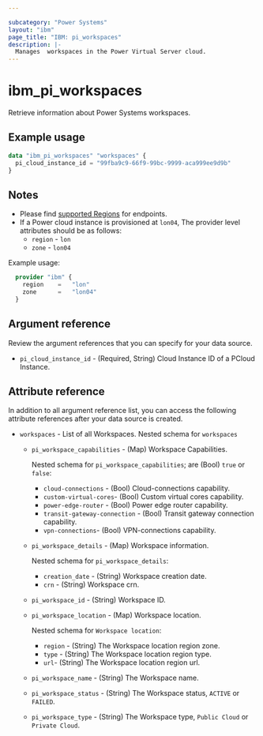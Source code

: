 ```yaml
---

subcategory: "Power Systems"
layout: "ibm"
page_title: "IBM: pi_workspaces"
description: |-
  Manages  workspaces in the Power Virtual Server cloud.
---
```


# ibm_pi_workspaces

Retrieve information about  Power Systems workspaces.

## Example usage

```terraform
data "ibm_pi_workspaces" "workspaces" {
  pi_cloud_instance_id = "99fba9c9-66f9-99bc-9999-aca999ee9d9b"
}
```

## Notes

- Please find [supported Regions](https://cloud.ibm.com/apidocs/power-cloud#endpoint) for endpoints.
- If a Power cloud instance is provisioned at `lon04`, The provider level attributes should be as follows:
  - `region` - `lon`
  - `zone` - `lon04`

Example usage:

  ```terraform
    provider "ibm" {
      region    =   "lon"
      zone      =   "lon04"
    }
  ```

## Argument reference

Review the argument references that you can specify for your data source.

- `pi_cloud_instance_id` - (Required, String) Cloud Instance ID of a PCloud Instance.

## Attribute reference

In addition to all argument reference list, you can access the following attribute references after your data source is created.

- `workspaces` - List of all Workspaces.
  Nested schema for `workspaces`
  - `pi_workspace_capabilities` - (Map) Workspace Capabilities.

    Nested schema for `pi_workspace_capabilities`; are (Bool) `true` or `false`:
    - `cloud-connections` - (Bool) Cloud-connections capability.
    - `custom-virtual-cores`- (Bool) Custom virtual cores capability.
    - `power-edge-router` - (Bool) Power edge router capability.
    - `transit-gateway-connection` - (Bool) Transit gateway connection capability.
    - `vpn-connections`- (Bool) VPN-connections capability.

  - `pi_workspace_details` - (Map) Workspace information.

     Nested schema for `pi_workspace_details`:
    - `creation_date` - (String) Workspace creation date.
    - `crn` - (String) Workspace crn.
  - `pi_workspace_id` - (String) Workspace ID.
  - `pi_workspace_location` - (Map) Workspace location.

    Nested schema for `Workspace location`:
    - `region` - (String) The Workspace location region zone.
    - `type` - (String) The Workspace location region type.
    - `url`- (String) The Workspace location region url.
  - `pi_workspace_name` - (String) The Workspace name.
  - `pi_workspace_status` - (String) The Workspace status, `ACTIVE` or `FAILED`.
  - `pi_workspace_type` - (String) The Workspace type, `Public Cloud` or `Private Cloud`.
